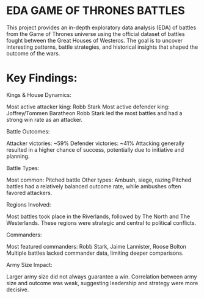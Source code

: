 # EDA GAME OF THRONES BATTLES
This project provides an in-depth exploratory data analysis (EDA) of battles from the Game of Thrones universe using the official dataset of battles fought between the Great Houses of Westeros. The goal is to uncover interesting patterns, battle strategies, and historical insights that shaped the outcome of the wars.


# Key Findings:

Kings & House Dynamics:

Most active attacker king: Robb Stark
Most active defender king: Joffrey/Tommen Baratheon
Robb Stark led the most battles and had a strong win rate as an attacker.

Battle Outcomes:

Attacker victories: ~59%
Defender victories: ~41%
Attacking generally resulted in a higher chance of success, potentially due to initiative and planning.

Battle Types:

Most common: Pitched battle
Other types: Ambush, siege, razing
Pitched battles had a relatively balanced outcome rate, while ambushes often favored attackers.

Regions Involved:

Most battles took place in the Riverlands, followed by The North and The Westerlands.
These regions were strategic and central to political conflicts.

Commanders:

Most featured commanders: Robb Stark, Jaime Lannister, Roose Bolton
Multiple battles lacked commander data, limiting deeper comparisons.

Army Size Impact:

Larger army size did not always guarantee a win.
Correlation between army size and outcome was weak, suggesting leadership and strategy were more decisive.

